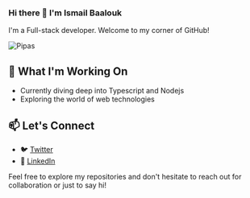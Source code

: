 ### Hi there 👋 I'm Ismail Baalouk

I'm a Full-stack developer. Welcome to my corner of GitHub!

![Pipas](https://media.licdn.com/dms/image/D4E16AQHEioho-a82gw/profile-displaybackgroundimage-shrink_350_1400/0/1701276729004?e=1714608000&v=beta&t=SUyLf7Y8DML14pkRWKSwZ5aPvOLrvXvi71AfAtfWPVY)

## 🔭 What I'm Working On

- Currently diving deep into Typescript and Nodejs
- Exploring the world of web technologies

## 📫 Let's Connect

- 🐦 [Twitter](https://twitter.com/pipasdev)
- 💼 [LinkedIn](https://www.linkedin.com/in/ismail-baalouk)

Feel free to explore my repositories and don't hesitate to reach out for collaboration or just to say hi!
